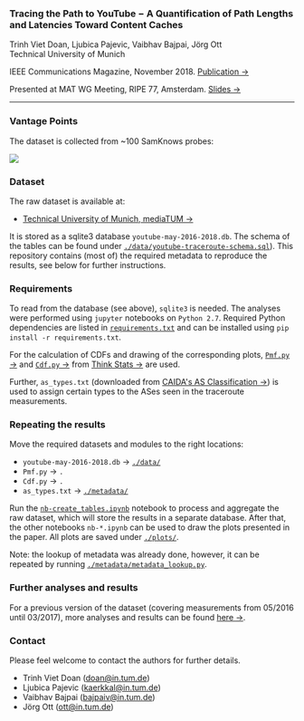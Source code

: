 ### Tracing the Path to YouTube − A Quantification of Path Lengths and Latencies Toward Content Caches

Trinh Viet Doan, Ljubica Pajevic, Vaibhav Bajpai, Jörg Ott  
Technical University of Munich

IEEE Communications Magazine, November 2018. [Publication &rarr;](https://doi.org/10.1109/MCOM.2018.1800132) 

Presented at MAT WG Meeting, RIPE 77, Amsterdam. [Slides &rarr;](http://home.in.tum.de/~doan/2018-ripe77-slides.pdf)

---

### Vantage Points

The dataset is collected from ~100 SamKnows probes:

![](http://i.imgur.com/zVefNfd.png)

### Dataset

The raw dataset is available at:

* [Technical University of Munich, mediaTUM &rarr;](http://doi.org/10.14459/2018md1447027)

It is stored as a sqlite3 database `youtube-may-2016-2018.db`. The schema of the tables can be found under [`./data/youtube-traceroute-schema.sql`](https://github.com/tv-doan/youtube-traceroutes/blob/master/data/youtube-traceroute-schema.sql)).
This repository contains (most of) the required metadata to reproduce the results, see below for further instructions.

### Requirements

To read from the database (see above), `sqlite3` is needed.
The analyses were performed using `jupyter` notebooks on `Python 2.7`.
Required Python dependencies are listed in [`requirements.txt`](https://github.com/tv-doan/youtube-traceroutes/blob/master/requirements.txt) and can be installed using `pip install -r requirements.txt`.

For the calculation of CDFs and drawing of the corresponding plots, [`Pmf.py` &rarr;](http://greenteapress.com/thinkstats/Pmf.py) and [`Cdf.py` &rarr;](http://greenteapress.com/thinkstats/Cdf.py) from [Think Stats &rarr;](https://greenteapress.com/wp/think-stats-2e/) are used.

Further, `as_types.txt` (downloaded from [CAIDA's AS Classification &rarr;](https://www.caida.org/data/as-classification/)) is used to assign certain types to the ASes seen in the traceroute measurements.  

### Repeating the results
Move the required datasets and modules to the right locations:
- `youtube-may-2016-2018.db` &rarr; [`./data/`](https://github.com/tv-doan/youtube-traceroutes/tree/master/data)
- `Pmf.py` &rarr; `.`
- `Cdf.py` &rarr; `.`
- `as_types.txt` &rarr; [`./metadata/`](https://github.com/tv-doan/youtube-traceroutes/tree/master/metadata)

Run the [`nb-create_tables.ipynb`](https://github.com/tv-doan/youtube-traceroutes/blob/master/nb-create_tables.ipynb) notebook to process and aggregate the raw dataset, which will store the results in a separate database. After that, the other notebooks `nb-*.ipynb` can be used to draw the plots presented in the paper.
All plots are saved under [`./plots/`](https://github.com/tv-doan/youtube-traceroutes/tree/master/plots).

Note: the lookup of metadata was already done, however, it can be repeated by running [`./metadata/metadata_lookup.py`](https://github.com/tv-doan/youtube-traceroutes/blob/master/metadata/metadata_lookup.py).

### Further analyses and results
For a previous version of the dataset (covering measurements from 05/2016 until 03/2017), more analyses and results can be found [here &rarr;](https://www.cm.in.tum.de/fileadmin/w00bvd/www/thesis/mt-doan.pdf).


### Contact

Please feel welcome to contact the authors for further details.

- Trinh Viet Doan (<doan@in.tum.de>)
- Ljubica Pajevic (<kaerkkal@in.tum.de>)
- Vaibhav Bajpai (<bajpaiv@in.tum.de>)
- Jörg Ott (<ott@in.tum.de>)
